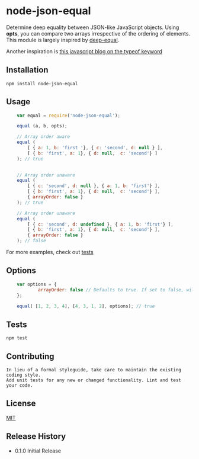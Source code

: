 node-json-equal
===============

Determine deep equality between JSON-like JavaScript objects.
Using **opts**, you can compare two arrays irrespective of the ordering of elements.
This module is largely inspired by [deep-equal](https://github.com/substack/node-deep-equal).

Another inspiration is [this javascript blog on the typeof keyword](https://javascriptweblog.wordpress.com/2011/08/08/fixing-the-javascript-typeof-operator/)

## Installation

    npm install node-json-equal

## Usage
```javascript
    var equal = require('node-json-equal');

    equal (a, b, opts);

    // Array order aware
    equal (
        [ { a: 1, b: 'first '}, { c: 'second', d: null } ],
        [ { b: 'first', a: 1}, { d: null,  c: 'second'} ]
    ); // true

   
    // Array order unaware
    equal (
        [ { c: 'second', d: null }, { a: 1, b: 'first'} ],
        [ { b: 'first', a: 1}, { d: null,  c: 'second'} ],
        { arrayOrder: false }
    ); // true

    // Array order unaware
    equal (
        [ { c: 'second', d: undefined }, { a: 1, b: 'first'} ],
        [ { b: 'first', a: 1}, { d: null,  c: 'second'} ],
        { arrayOrder: false }
    ); // false
 ```

 For more examples, check out [tests](test/index.js)

## Options
```javascript
    var options = {
            arrayOrder: false // Defaults to true. If set to false, will test equality irrespective of the order of elements inside the array
    };

    equal( [1, 2, 3, 4], [4, 3, 1, 2], options); // true
```

## Tests

    npm test

## Contributing

    In lieu of a formal styleguide, take care to maintain the existing coding style.
    Add unit tests for any new or changed functionality. Lint and test your code.

## License

[MIT](LICENSE)
 
## Release History

* 0.1.0 Initial Release

